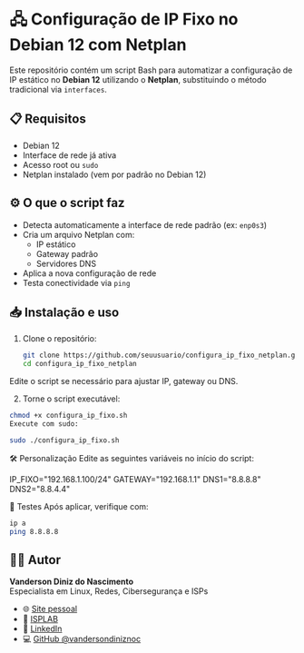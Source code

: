 # 🖧 Configuração de IP Fixo no Debian 12 com Netplan

Este repositório contém um script Bash para automatizar a configuração de IP estático no **Debian 12** utilizando o **Netplan**, substituindo o método tradicional via `interfaces`.

## 📋 Requisitos

- Debian 12
- Interface de rede já ativa
- Acesso root ou `sudo`
- Netplan instalado (vem por padrão no Debian 12)

## ⚙️ O que o script faz

- Detecta automaticamente a interface de rede padrão (ex: `enp0s3`)
- Cria um arquivo Netplan com:
  - IP estático
  - Gateway padrão
  - Servidores DNS
- Aplica a nova configuração de rede
- Testa conectividade via `ping`

## 📥 Instalação e uso
1. Clone o repositório:
   ```bash
   git clone https://github.com/seuusuario/configura_ip_fixo_netplan.git
   cd configura_ip_fixo_netplan

Edite o script se necessário para ajustar IP, gateway ou DNS.

2. Torne o script executável:
```bash
chmod +x configura_ip_fixo.sh
Execute com sudo:
```
```bash
sudo ./configura_ip_fixo.sh
```

🛠 Personalização
Edite as seguintes variáveis no início do script:

IP_FIXO="192.168.1.100/24"
GATEWAY="192.168.1.1"
DNS1="8.8.8.8"
DNS2="8.8.4.4"

🧪 Testes
Após aplicar, verifique com:

```bash
ip a
ping 8.8.8.8
```


## 🧑‍💻 Autor
**Vanderson Diniz do Nascimento**  
Especialista em Linux, Redes, Cibersegurança e ISPs  

- 🌐 [Site pessoal](https://vandersondiniz.com.br)  
- 🏢 [ISPLAB](https://isplab.com.br)  
- 💼 [LinkedIn](https://www.linkedin.com/in/vdnascdiniz/)  
- 💻 [GitHub @vandersondiniznoc](https://github.com/vandersondiniznoc)
